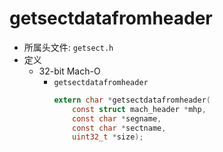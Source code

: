 # getsectdatafromheader

* 所属头文件: `getsect.h`
* 定义
  * 32-bit Mach-O
    * `getsectdatafromheader`
      ```c
      extern char *getsectdatafromheader(
          const struct mach_header *mhp,
          const char *segname,
          const char *sectname,
          uint32_t *size);
      ```
